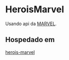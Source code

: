 # HeroisMarvel

Usando api da [MARVEL](https://developer.marvel.com/).

## Hospedado em

[herois-marvel](http://herois-marvel.surge.sh/)
